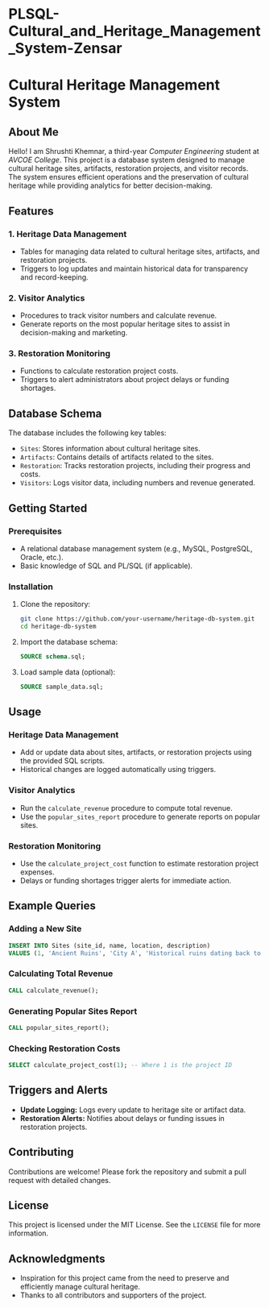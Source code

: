 # PLSQL-Cultural_and_Heritage_Management_System-Zensar
# Cultural Heritage Management System
## About Me
Hello! I am Shrushti Khemnar, a third-year *Computer Engineering* student at *AVCOE College*.
This project is a database system designed to manage cultural heritage sites, artifacts, restoration projects, and visitor records. The system ensures efficient operations and the preservation of cultural heritage while providing analytics for better decision-making.

## Features

### 1. Heritage Data Management
- Tables for managing data related to cultural heritage sites, artifacts, and restoration projects.
- Triggers to log updates and maintain historical data for transparency and record-keeping.

### 2. Visitor Analytics
- Procedures to track visitor numbers and calculate revenue.
- Generate reports on the most popular heritage sites to assist in decision-making and marketing.

### 3. Restoration Monitoring
- Functions to calculate restoration project costs.
- Triggers to alert administrators about project delays or funding shortages.

## Database Schema

The database includes the following key tables:
- `Sites`: Stores information about cultural heritage sites.
- `Artifacts`: Contains details of artifacts related to the sites.
- `Restoration`: Tracks restoration projects, including their progress and costs.
- `Visitors`: Logs visitor data, including numbers and revenue generated.

## Getting Started

### Prerequisites
- A relational database management system (e.g., MySQL, PostgreSQL, Oracle, etc.).
- Basic knowledge of SQL and PL/SQL (if applicable).

### Installation
1. Clone the repository:
   ```bash
   git clone https://github.com/your-username/heritage-db-system.git
   cd heritage-db-system
   ```
2. Import the database schema:
   ```sql
   SOURCE schema.sql;
   ```
3. Load sample data (optional):
   ```sql
   SOURCE sample_data.sql;
   ```

## Usage

### Heritage Data Management
- Add or update data about sites, artifacts, or restoration projects using the provided SQL scripts.
- Historical changes are logged automatically using triggers.

### Visitor Analytics
- Run the `calculate_revenue` procedure to compute total revenue.
- Use the `popular_sites_report` procedure to generate reports on popular sites.

### Restoration Monitoring
- Use the `calculate_project_cost` function to estimate restoration project expenses.
- Delays or funding shortages trigger alerts for immediate action.

## Example Queries

### Adding a New Site
```sql
INSERT INTO Sites (site_id, name, location, description) 
VALUES (1, 'Ancient Ruins', 'City A', 'Historical ruins dating back to 500 BC');
```

### Calculating Total Revenue
```sql
CALL calculate_revenue();
```

### Generating Popular Sites Report
```sql
CALL popular_sites_report();
```

### Checking Restoration Costs
```sql
SELECT calculate_project_cost(1); -- Where 1 is the project ID
```

## Triggers and Alerts
- **Update Logging:** Logs every update to heritage site or artifact data.
- **Restoration Alerts:** Notifies about delays or funding issues in restoration projects.

## Contributing
Contributions are welcome! Please fork the repository and submit a pull request with detailed changes.

## License
This project is licensed under the MIT License. See the `LICENSE` file for more information.

## Acknowledgments
- Inspiration for this project came from the need to preserve and efficiently manage cultural heritage.
- Thanks to all contributors and supporters of the project.

